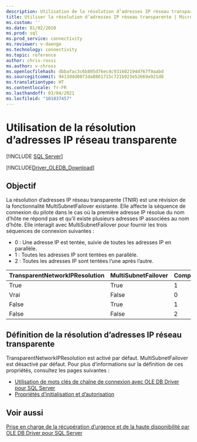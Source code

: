 ```yaml
---
description: Utilisation de la résolution d’adresses IP réseau transparente
title: Utiliser la résolution d’adresses IP réseau transparente | Microsoft Docs
ms.custom: ''
ms.date: 01/02/2020
ms.prod: sql
ms.prod_service: connectivity
ms.reviewer: v-daenge
ms.technology: connectivity
ms.topic: reference
author: chris-rossi
ms.author: v-chross
ms.openlocfilehash: dbbafac3c6b895d76ec4c931602194d767f9aabd
ms.sourcegitcommit: 9413ddd8071da8861715c721b923e52669a921d8
ms.translationtype: HT
ms.contentlocale: fr-FR
ms.lasthandoff: 03/04/2021
ms.locfileid: "101837457"
---
```

# <a name="using-transparent-network-ip-resolution"></a>Utilisation de la résolution d’adresses IP réseau transparente
[!INCLUDE [SQL Server](../../../includes/applies-to-version/sql-asdb-asdbmi-asa-pdw.md)]

[!INCLUDE[Driver_OLEDB_Download](../../../includes/driver_oledb_download.md)]

## <a name="purpose"></a>Objectif
La résolution d’adresses IP réseau transparente (TNIR) est une révision de la fonctionnalité MultiSubnetFailover existante. Elle affecte la séquence de connexion du pilote dans le cas où la première adresse IP résolue du nom d’hôte ne répond pas et qu’il existe plusieurs adresses IP associées au nom d’hôte. Elle interagit avec MultiSubnetFailover pour fournir les trois séquences de connexion suivantes :<br />
* 0 : Une adresse IP est tentée, suivie de toutes les adresses IP en parallèle.
* 1 : Toutes les adresses IP sont tentées en parallèle.
* 2 : Toutes les adresses IP sont tentées l’une après l’autre.

|TransparentNetworkIPResolution|MultiSubnetFailover|Comportement|
|--------|--------|--------|
|True|True|1|
|Vrai|False|0|
|False|True|1|
|False|False|2|

## <a name="setting-transparent-network-ip-resolution"></a>Définition de la résolution d’adresses IP réseau transparente
TransparentNetworkIPResolution est activé par défaut. MultiSubnetFailover est désactivé par défaut. Pour plus d’informations sur la définition de ces propriétés, consultez les pages suivantes : 
- [Utilisation de mots clés de chaîne de connexion avec OLE DB Driver pour SQL Server](..\applications\using-connection-string-keywords-with-oledb-driver-for-sql-server.md)
- [Propriétés d’initialisation et d’autorisation](..\ole-db-data-source-objects\initialization-and-authorization-properties.md)

## <a name="see-also"></a>Voir aussi 
[Prise en charge de la récupération d’urgence et de la haute disponibilité par OLE DB Driver pour SQL Server](./oledb-driver-for-sql-server-support-for-high-availability-disaster-recovery.md)
